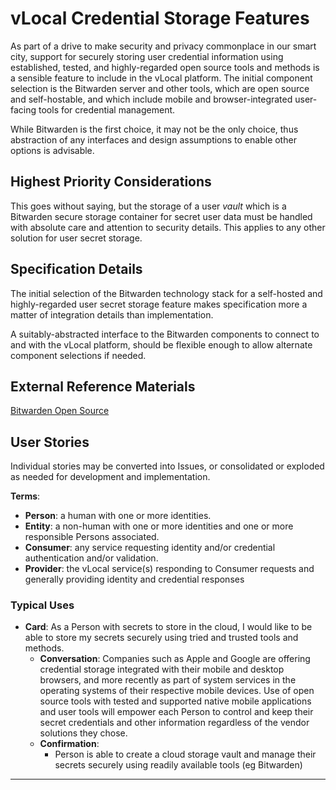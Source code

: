 <!--
 Copyright (C) 2022 Innovate for Vegas Foundation
 
 This file is part of ov-vlocal.
 
 ov-vlocal is free software: you can redistribute it and/or modify
 it under the terms of the GNU General Public License as published by
 the Free Software Foundation, either version 3 of the License, or
 (at your option) any later version.
 
 ov-vlocal is distributed in the hope that it will be useful,
 but WITHOUT ANY WARRANTY; without even the implied warranty of
 MERCHANTABILITY or FITNESS FOR A PARTICULAR PURPOSE.  See the
 GNU General Public License for more details.
 
 You should have received a copy of the GNU General Public License
 along with ov-vlocal.  If not, see <http://www.gnu.org/licenses/>.
-->

# vLocal Credential Storage Features

As part of a drive to make security and privacy commonplace in our smart city, support for securely storing user credential information using established, tested, and highly-regarded open source tools and methods is a sensible feature to include in the vLocal platform. The initial component selection is the Bitwarden server and other tools, which are open source and self-hostable, and which include mobile and browser-integrated user-facing tools for credential management.

While Bitwarden is the first choice, it may not be the only choice, thus abstraction of any interfaces and design assumptions to enable other options is advisable.

## Highest Priority Considerations

This goes without saying, but the storage of a user *vault* which is a Bitwarden secure storage container for secret user data must be handled with absolute care and attention to security details. This applies to any other solution for user secret storage.

## Specification Details

The initial selection of the Bitwarden technology stack for a self-hosted and highly-regarded user secret storage feature makes specification more a matter of integration details than implementation.

A suitably-abstracted interface to the Bitwarden components to connect to and with the vLocal platform, should be flexible enough to allow alternate component selections if needed.

## External Reference Materials

[Bitwarden Open Source](https://bitwarden.com/open-source/)

## User Stories

Individual stories may be converted into Issues, or consolidated or exploded as needed for development and implementation.

**Terms**:

- **Person**: a human with one or more identities.
- **Entity**: a non-human with one or more identities and one or more responsible Persons associated.
- **Consumer**: any service requesting identity and/or credential authentication and/or validation.
- **Provider**: the vLocal service(s) responding to Consumer requests and generally providing identity and credential responses

### Typical Uses

- **Card**: As a Person with secrets to store in the cloud, I would like to be able to store my secrets securely using tried and trusted tools and methods.
  - **Conversation**: Companies such as Apple and Google are offering credential storage integrated with their mobile and desktop browsers, and more recently as part of system services in the operating systems of their respective mobile devices. Use of open source tools with tested and supported native mobile applications and user tools will empower each Person to control and keep their secret credentials and other information regardless of the vendor solutions they chose.
  - **Confirmation**:
    - Person is able to create a cloud storage vault and manage their secrets securely using readily available tools (eg Bitwarden)

---
